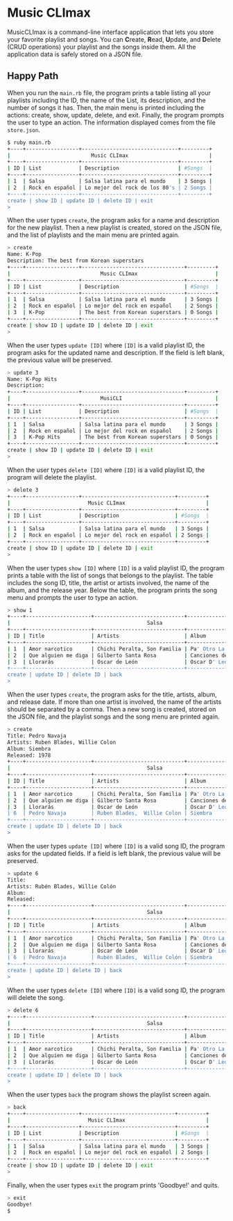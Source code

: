 # Music CLImax

MusicCLImax is a command-line interface application that lets you store your
favorite playlist and songs. You can **C**reate, **R**ead, **U**pdate, and
**D**elete (CRUD operations) your playlist and the songs inside them. All the
application data is safely stored on a JSON file.

## Happy Path

When you run the `main.rb` file, the program prints a table listing all your
playlists including the ID, the name of the List, its description, and the
number of songs it has. Then, the main menu is printed including the actions:
create, show, update, delete, and exit. Finally, the program prompts the user to
type an action. The information displayed comes from the file `store.json`.

```bash
$ ruby main.rb
+----+-----------------+-------------------------------+---------+
|                          Music CLImax                          |
+----+-----------------+-------------------------------+---------+
| ID | List            | Description                   | #Songs  |
+----+-----------------+-------------------------------+---------+
| 1  | Salsa           | Salsa latina para el mundo    | 3 Songs |
| 2  | Rock en español | Lo mejor del rock de los 80's | 2 Songs |
+----+-----------------+-------------------------------+---------+
create | show ID | update ID | delete ID | exit
> 
```

When the user types `create`, the program asks for a name and description for
the new playlist. Then a new playlist is created, stored on the JSON file, and
the list of playlists and the main menu are printed again.

```bash
> create
Name: K-Pop
Description: The best from Korean superstars
+----+-----------------+---------------------------------+---------+
|                             Music CLImax                         |
+----+-----------------+---------------------------------+---------+
| ID | List            | Description                     | #Songs  |
+----+-----------------+---------------------------------+---------+
| 1  | Salsa           | Salsa latina para el mundo      | 3 Songs |
| 2  | Rock en español | Lo mejor del rock en español    | 2 Songs |
| 3  | K-Pop           | The best from Korean superstars | 0 Songs |
+----+-----------------+---------------------------------+---------+
create | show ID | update ID | delete ID | exit
> 
```

When the user types `update [ID]` where `[ID]` is a valid playlist ID, the
program asks for the updated name and description. If the field is left blank,
the previous value will be preserved.

```bash
> update 3
Name: K-Pop Hits
Description: 
+----+-----------------+---------------------------------+---------+
|                             MusiCLI                              |
+----+-----------------+---------------------------------+---------+
| ID | List            | Description                     | #Songs  |
+----+-----------------+---------------------------------+---------+
| 1  | Salsa           | Salsa latina para el mundo      | 3 Songs |
| 2  | Rock en español | Lo mejor del rock en español    | 2 Songs |
| 3  | K-Pop Hits      | The best from Korean superstars | 0 Songs |
+----+-----------------+---------------------------------+---------+
create | show ID | update ID | delete ID | exit
> 
```

When the user types `delete [ID]` where `[ID]` is a valid playlist ID, the
program will delete the playlist.

```bash
> delete 3
+----+-----------------+------------------------------+---------+
|                         Music CLImax                          |
+----+-----------------+------------------------------+---------+
| ID | List            | Description                  | #Songs  |
+----+-----------------+------------------------------+---------+
| 1  | Salsa           | Salsa latina para el mundo   | 3 Songs |
| 2  | Rock en español | Lo mejor del rock en español | 2 Songs |
+----+-----------------+------------------------------+---------+
create | show ID | update ID | delete ID | exit
> 
```

When the user types `show [ID]` where `[ID]` is a valid playlist ID, the program
prints a table with the list of songs that belongs to the playlist. The table
includes the song ID, title, the artist or artists involved, the name of the
album, and the release year. Below the table, the program prints the song menu
and prompts the user to type an action.

```bash
> show 1
+----+---------------------+-----------------------------+-------------------------+----------+
|                                            Salsa                                            |
+----+---------------------+-----------------------------+-------------------------+----------+
| ID | Title               | Artists                     | Album                   | Released |
+----+---------------------+-----------------------------+-------------------------+----------+
| 1  | Amor narcotico      | Chichi Peralta, Son Familia | Pa' Otro La'o           | 1997     |
| 2  | Que alguien me diga | Gilberto Santa Rosa         | Canciones de Amor       | 2012     |
| 3  | Llorarás            | Oscar de León               | Oscar D' León en México | 1998     |
+----+---------------------+-----------------------------+-------------------------+----------+
create | update ID | delete ID | back
> 
```

When the user types `create`, the program asks for the title, artists, album,
and release date. If more than one artist is involved, the name of the artists
should be separated by a comma. Then a new song is created, stored on the JSON
file, and the playlist songs and the song menu are printed again.

```bash
> create
Title: Pedro Navaja
Artists: Ruben Blades, Willie Colon
Album: Siembra
Released: 1978
+----+---------------------+-----------------------------+-------------------------+----------+
|                                            Salsa                                            |
+----+---------------------+-----------------------------+-------------------------+----------+
| ID | Title               | Artists                     | Album                   | Released |
+----+---------------------+-----------------------------+-------------------------+----------+
| 1  | Amor narcotico      | Chichi Peralta, Son Familia | Pa' Otro La'o           | 1997     |
| 2  | Que alguien me diga | Gilberto Santa Rosa         | Canciones de Amor       | 2012     |
| 3  | Llorarás            | Oscar de León               | Oscar D' León en México | 1998     |
| 6  | Pedro Navaja        | Ruben Blades,  Willie Colon | Siembra                 | 1978     |
+----+---------------------+-----------------------------+-------------------------+----------+
create | update ID | delete ID | back
> 
```

When the user types `update [ID]` where `[ID]` is a valid song ID, the program
asks for the updated fields. If a field is left blank, the previous value will
be preserved.

```bash
> update 6
Title: 
Artists: Rubén Blades, Willie Colón
Album: 
Released: 
+----+---------------------+-----------------------------+-------------------------+----------+
|                                            Salsa                                            |
+----+---------------------+-----------------------------+-------------------------+----------+
| ID | Title               | Artists                     | Album                   | Released |
+----+---------------------+-----------------------------+-------------------------+----------+
| 1  | Amor narcotico      | Chichi Peralta, Son Familia | Pa' Otro La'o           | 1997     |
| 2  | Que alguien me diga | Gilberto Santa Rosa         | Canciones de Amor       | 2012     |
| 3  | Llorarás            | Oscar de León               | Oscar D' León en México | 1998     |
| 6  | Pedro Navaja        | Rubén Blades,  Willie Colón | Siembra                 | 1978     |
+----+---------------------+-----------------------------+-------------------------+----------+
create | update ID | delete ID | back
> 
```

When the user types `delete [ID]` where `[ID]` is a valid song ID, the program
will delete the song.

```bash
> delete 6
+----+---------------------+-----------------------------+-------------------------+----------+
|                                            Salsa                                            |
+----+---------------------+-----------------------------+-------------------------+----------+
| ID | Title               | Artists                     | Album                   | Released |
+----+---------------------+-----------------------------+-------------------------+----------+
| 1  | Amor narcotico      | Chichi Peralta, Son Familia | Pa' Otro La'o           | 1997     |
| 2  | Que alguien me diga | Gilberto Santa Rosa         | Canciones de Amor       | 2012     |
| 3  | Llorarás            | Oscar de León               | Oscar D' León en México | 1998     |
+----+---------------------+-----------------------------+-------------------------+----------+
create | update ID | delete ID | back
> 
```

When the user types `back` the program shows the playlist screen again.

```bash
> back
+----+-----------------+------------------------------+---------+
|                         Music CLImax                          |
+----+-----------------+------------------------------+---------+
| ID | List            | Description                  | #Songs  |
+----+-----------------+------------------------------+---------+
| 1  | Salsa           | Salsa latina para el mundo   | 3 Songs |
| 2  | Rock en español | Lo mejor del rock en español | 2 Songs |
+----+-----------------+------------------------------+---------+
create | show ID | update ID | delete ID | exit
> 
```

Finally, when the user types `exit` the program prints 'Goodbye!' and quits.

```bash
> exit
Goodbye!
$ 
```
